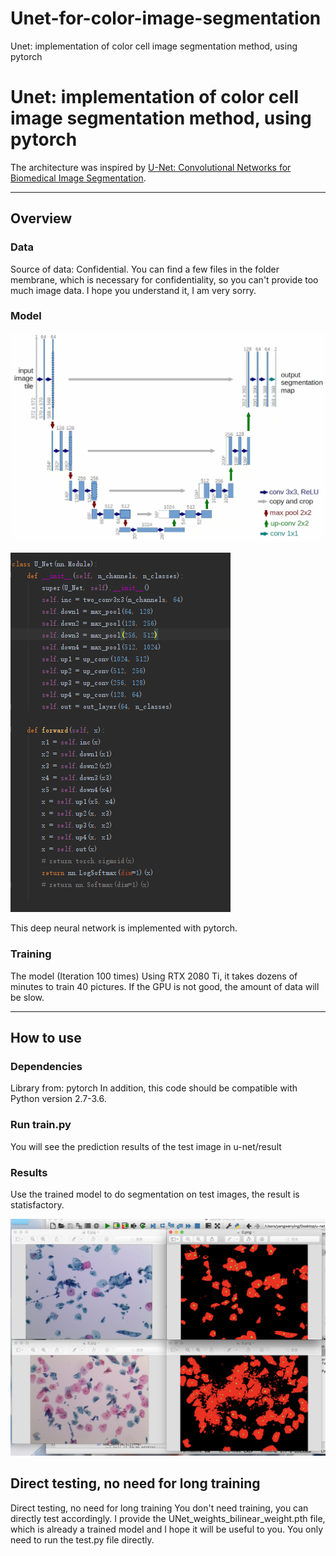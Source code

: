 # Unet-for-color-image-segmentation
Unet: implementation of color cell image segmentation method, using pytorch
# Unet: implementation of color cell image segmentation method, using pytorch

The architecture was inspired by [U-Net: Convolutional Networks for Biomedical Image Segmentation](http://lmb.informatik.uni-freiburg.de/people/ronneber/u-net/).

---

## Overview

### Data

Source of data: Confidential.
You can find a few files in the folder membrane, which is necessary for confidentiality, so you can't provide too much image data. I hope you understand it, I am very sorry.


### Model

![u-net/img/psb.png](u-net/img/psb.png)

![u-net/img/cxsx.png](u-net/img/cxsx.png)

This deep neural network is implemented with pytorch.

### Training

The model (Iteration 100 times) Using RTX 2080 Ti, it takes dozens of minutes to train 40 pictures. If the GPU is not good, the amount of data will be slow.

---

## How to use

### Dependencies

Library from: pytorch
In addition, this code should be compatible with Python version 2.7-3.6.

### Run train.py

You will see the prediction results of the test image in u-net/result


### Results

Use the trained model to do segmentation on test images, the result is statisfactory.

![u-net/img/jguo.png](u-net/img/jguo.png)



## Direct testing, no need for long training

Direct testing, no need for long training
You don't need training, you can directly test accordingly.
I provide the UNet_weights_bilinear_weight.pth file, which is already a trained model and I hope it will be useful to you.
You only need to run the test.py file directly.
